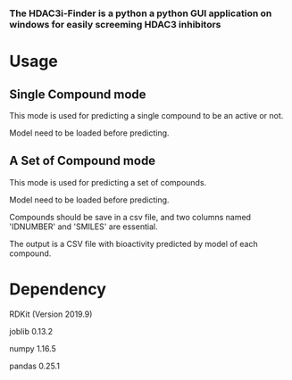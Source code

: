 ### The HDAC3i-Finder is a python a python GUI application on windows for easily screeming HDAC3 inhibitors

# Usage

## Single Compound mode

This mode is used for predicting a single compound  to be an active or not.

Model need to be loaded before predicting.

## A Set of Compound mode

This mode is used for predicting a set of compounds.

Model need to be loaded before predicting.

Compounds should be save in a csv file, and two columns named 'IDNUMBER' and 'SMILES' are essential.

The output is a CSV file with bioactivity predicted by model of each compound. 

# Dependency
RDKit (Version 2019.9)

joblib 0.13.2

numpy 1.16.5

pandas 0.25.1

